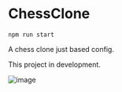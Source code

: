 # ChessClone

``npm run start``

A chess clone just based config.


This project in development.

![image](https://github.com/ensar65/ChessClone/assets/61030455/d62e3117-d095-42e4-9b59-603f826081f0)
